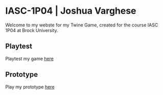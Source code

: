 # IASC-1P04 | Joshua Varghese

Welcome to my webste for my Twine Game, created for the course IASC 1P04 at Brock University.

## Playtest

Playtest my game [here](https://chibilegend.github.io/IASC-1P04/prototype/SoulDewValleyPrototype.html)

## Prototype

Play my prototype [here](https://chibilegend.github.io/IASC-1P04/prototype/SoulDewValleyPrototype.html)

